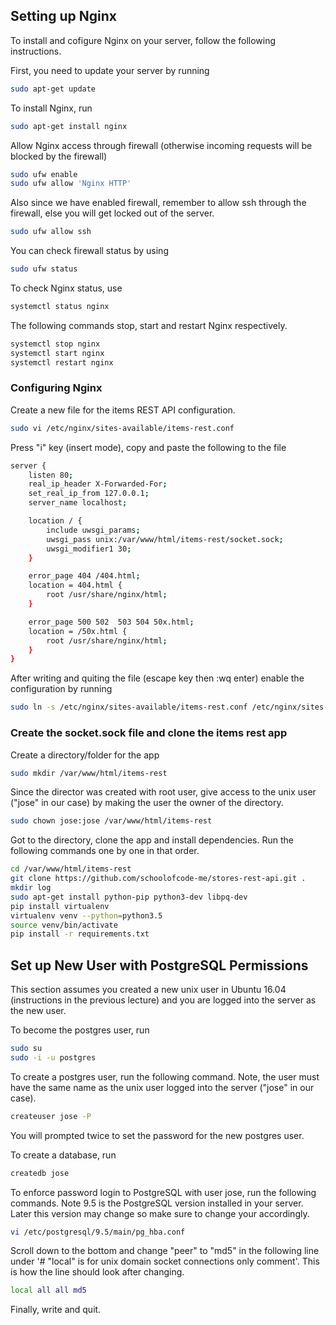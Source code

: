 ## Setting up Nginx
To install and cofigure Nginx on your server, follow the following instructions.

First, you need to update your server by running

```bash
sudo apt-get update
```

To install Nginx, run

```bash
sudo apt-get install nginx 
```

Allow Nginx access through firewall (otherwise incoming requests will be blocked by the firewall)

```bash
sudo ufw enable
sudo ufw allow 'Nginx HTTP'
```

Also since we have enabled firewall, remember to allow ssh through the firewall, else you will get locked out of the server.

```bash
sudo ufw allow ssh
```

You can check firewall status by using

```bash
sudo ufw status
```

To check Nginx status, use

```bash
systemctl status nginx
```

The following commands stop, start and restart Nginx respectively.

```bash
systemctl stop nginx
systemctl start nginx
systemctl restart nginx
```

### Configuring Nginx
Create a new file for the items REST API configuration.

```bash
sudo vi /etc/nginx/sites-available/items-rest.conf
```

Press "i" key (insert mode), copy and paste the following to the file

```bash
server {
	listen 80;
	real_ip_header X-Forwarded-For;
	set_real_ip_from 127.0.0.1;
	server_name localhost;

	location / {
		include uwsgi_params;
		uwsgi_pass unix:/var/www/html/items-rest/socket.sock;
		uwsgi_modifier1 30;
	}

	error_page 404 /404.html;
	location = 404.html {
		root /usr/share/nginx/html;
	}

	error_page 500 502  503 504 50x.html;
	location = /50x.html {
		root /usr/share/nginx/html;
	}
}
``` 

After writing and quiting the file (escape key then :wq enter) enable the configuration by running

```bash
sudo ln -s /etc/nginx/sites-available/items-rest.conf /etc/nginx/sites-enabled/
```

### Create the socket.sock file and clone the items rest app
Create a directory/folder for the app

```bash
sudo mkdir /var/www/html/items-rest
```

Since the director was created with root user, give access to the unix user ("jose" in our case) by making the user the owner of the directory.

```bash
sudo chown jose:jose /var/www/html/items-rest
```

Got to the directory, clone the app and install dependencies. Run the following commands one by one in that order.

```bash
cd /var/www/html/items-rest
git clone https://github.com/schoolofcode-me/stores-rest-api.git .
mkdir log
sudo apt-get install python-pip python3-dev libpq-dev
pip install virtualenv
virtualenv venv --python=python3.5
source venv/bin/activate
pip install -r requirements.txt 
```

## Set up New User with PostgreSQL Permissions
This section assumes you created a new unix user in Ubuntu 16.04 (instructions in the previous lecture) and you are logged into the server as the new user.

To become the postgres user, run

```bash
sudo su
sudo -i -u postgres
```

To create a postgres user, run the following command. Note, the user must have the same name as the unix user logged into the server ("jose" in our case).

```bash
createuser jose -P
```

You will prompted twice to set the password for the new postgres user.

To create a database, run

```bash
createdb jose
```

To enforce password login to PostgreSQL with user jose, run the following commands. Note 9.5 is the PostgreSQL version installed in your server. Later this version may change so make sure to change your accordingly.

```bash
vi /etc/postgresql/9.5/main/pg_hba.conf
```

Scroll down to the bottom and change "peer" to "md5" in the following line under '# "local" is for unix domain socket connections only comment'. This is how the line should look after changing.

```bash
local all all md5
```

Finally, write and quit.
